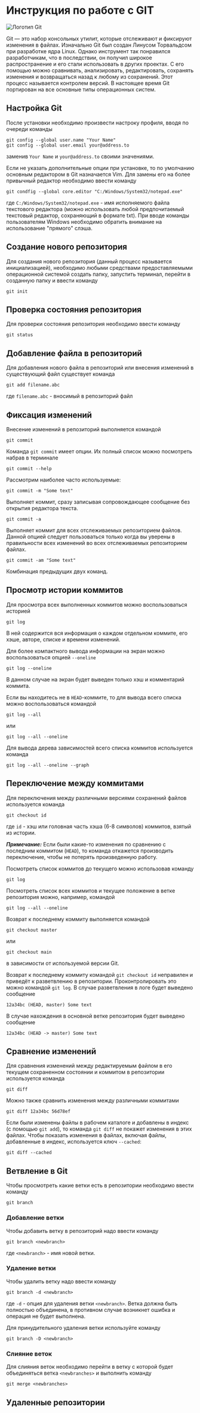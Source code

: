 # Инструкция по работе с GIT

![Логотип Git](git.jpg)

Git — это набор консольных утилит, которые отслеживают и фиксируют изменения в файлах. Изначально Git был создан Линусом Торвальдсом при разработке ядра Linux. Однако инструмент так понравился разработчикам, что в последствии, он получил широкое распространение и его стали использовать в других проектах. С его помощью можно сравнивать, анализировать, редактировать, сохранять изменения и возвращаться назад к любому из сохранений. Этот процесс называется контролем версий. В настоящее время Git портирован на все основные типы операционных систем.

## Настройка Git

После установки необходимо произвести настроку профиля, вводя по очереди команды

    git config --global user.name "Your Name"
    git config --global user.email your@address.to

заменив `Your Name` и `your@address.to` своими значениями.

Если не указать дополнительные опции при установке, то по умолчанию основным редактором в Git назначается Vim. Для замены его на более привычный редактор необходимо ввести команду

    git condfig --global core.editor "C:/Windows/System32/notepad.exe"

где `C:/Windows/System32/notepad.exe` - имя исполняемого файла текстового редактора (можно использовать любой предпочитаемый текстовый редактор, сохраняющий в формате txt). При вводе команды пользователям Windows необходимо обратить внимание на использование "прямого" слэша.

## Создание нового репозитория

Для создания нового репозитория (данный процесс называется инициализацией), необходимо любыми средствами предоставляемыми операционной системой создать папку, запустить терминал, перейти в созданную папку и ввести команду

    git init

## Проверка состояния репозитория

Для проверки состояния репозитория необходимо ввести команду 

    git status

## Добавление файла в репозиторий

Для добавления нового файла в репозиторий или внесения изменений в существующий файл существует команда

    git add filename.abc

где `filename.abc` - вносимый в репозиторий файл

## Фиксация изменений

Внесение изменений в репозиторий выполняется командой

    git commit

Команда `git commit` имеет опции. Их полный список можно посмотреть набрав в терминале

    git commit --help

Рассмотрим наиболее часто используемые:

    git commit -m "Some text"

Выполняет коммит, сразу записывая сопровождающее сообщение без открытия редактора текста.

    git commit -a

Выполняет коммит для всех отслеживаемых репозиторием файлов. Данной опцией следует пользоваться только когда вы уверены в правильности всех изменений во всех отслеживаемых репозиторием файлах.

    git commit -am "Some text"

Комбинация предыдущих двух команд.

## Просмотр истории коммитов

Для просмотра всех выполненных коммитов можно воспользоваться историей

    git log

В ней содержится вся информация о каждом отдельном коммите, его хэше, авторе, списке и времени изменений.

Для более компактного вывода информации на экран можно воспользоваться опцией `--oneline`

    git log --oneline

В данном случае на экран будет выведен только хэш и комментарий коммита.

Если вы находитесь не в `HEAD`-коммите, то для вывода всего списка можно воспользоваться командой

    git log --all

или

    git log --all --oneline

Для вывода дерева зависимостей всего списка коммитов используется команда

    git log --all --oneline --graph
    
## Переключение между коммитами

Для переключения между различными версиями сохранений файлов используется команда

    git checkout id

где `id` - хэш или головная часть хэша (6-8 символов) коммитов, взятый из истории.

***Примечание:*** Если были какие-то изменения по сравнению с последним коммитом (`HEAD`), то команда откажется производить переключение, чтобы не потерять произведенную работу.

Посмотреть список коммитов до текущего можно использовав команду

    git log 

Посмотреть список всех коммитов и текущее положение в ветке репозитория можно, например, командой

    git log --all --oneline

Возврат к последнему коммиту выполняется командой 

    git checkout master

или 

    git checkout main

в зависимости от используемой версии Git.

Возврат к последнему коммиту командой `git checkout id` неправилен и приведёт к разветвлению в репозитории. Проконтролировать это можно командой `git log`. В случае разветвления в логе будет выведено сообщение

    12a34bc (HEAD, master) Some text

В случае нахождения в основной ветке репозитория будет выведено сообщение

    12a34bc (HEAD -> master) Some text

## Сравнение изменений

Для сравнения изменений между редактируемым файлом в его текущем сохраненном состоянии и коммитом в репозитории используется команда 

    git diff

Можно также сравнить изменения между различными коммитами

    git diff 12a34bc 56d78ef

Если были изменены файлы в рабочем каталоге и добавлены в индекс (с помощью `git add`), то команда `git diff` не покажет изменения в этих файлах. Чтобы показать изменения в файлах, включая файлы, добавленные в индекс, используется ключ `--cached`:

    git diff --cached

## Ветвление в Git

Чтобы просмотреть какие ветки есть в репозитории необходимо ввести команду

    git branch

### Добавление ветки

Чтобы добавить ветку в репозиторий надо ввести команду

    git branch <newbranch>

где `<newbranch>` - имя новой ветки.

### Удаление ветки

Чтобы удалить ветку надо ввести команду

    git branch -d <newbranch>

где `-d` - опция для удаления ветки `<newbranch>`. Ветка должна быть полностью объединена, в противном случае возникнет ошибка и операция не будет выполнена.

Для принудительного удаления ветки используйте команду

    git branch -D <newbranch>

### Слияние веток

Для слияния веток необходимо перейти в ветку с которой будет объединяться ветка `<newbranches>` и выполнить команду

    git merge <newbranches>

## Удаленные репозитории
